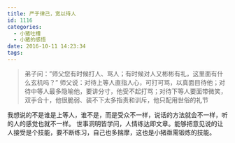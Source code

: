 ```yaml
---
title: 严于律己，宽以待人
id: 1116
categories:
  - 小猪吐槽
  - 小猪的感悟
date: 2016-10-11 14:23:34
tags:
---
```


> 弟子问：”师父您有时候打人、骂人；有时候对人又彬彬有礼，这里面有什么玄机吗？”
>   师父说：对待上等人直指人心，可打可骂，以真面目待他；对待中等人最多隐喻他，要讲分寸，他受不起打骂；对待下等人要面带微笑，双手合十，他很脆弱、装不下太多指责和训斥，他只配用世俗的礼节

我想说的不是谁是上等人，谁不是，而是受众不一样，说话的方法就会不一样，听的人的感觉也就不一样。
世事洞明皆学问，人情练达即文章。能够把意见说的让人接受是个技能，要不断练习，自己也多揣摩，这也是小猪亟需锻炼的技能。